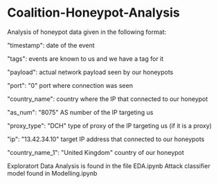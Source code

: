 # Coalition-Honeypot-Analysis
Analysis of honeypot data given in the following format: 

  "timestamp": date of the event
  
  "tags": events are known to us and we have a tag for it
  
  "payload": actual network payload seen by our honeypots
  
  "port": "0" port where connection was seen
  
  "country_name": country where the IP that connected to our honeypot
  
  "as_num": "8075" AS number of the IP targeting us
  
  "proxy_type": "DCH" type of proxy of the IP targeting us (if it is a proxy)
  
  "ip": "13.42.34.10" target IP address that connected to our honeypots
  
  "country_name_1": "United Kingdom" country of our honeypot
  
  Exploratort Data Analysis is found in the file EDA.ipynb
  Attack classifier model found in Modelling.ipynb
